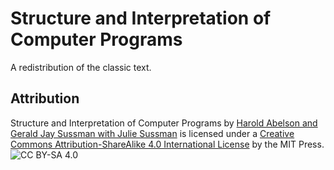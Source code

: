 # Structure and Interpretation of Computer Programs

A redistribution of the classic text.

## Attribution

Structure and Interpretation of Computer Programs by
[Harold Abelson and Gerald Jay Sussman with Julie Sussman][0] is licensed under
a [Creative Commons Attribution-ShareAlike 4.0 International License][1] by the
MIT Press.  
![CC BY-SA 4.0](https://i.creativecommons.org/l/by-sa/4.0/88x31.png)

[0]: https://mitpress.mit.edu/sicp
[1]: http://creativecommons.org/licenses/by-sa/4.0/